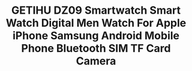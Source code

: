 ---
templateKey: product
id: '32888020022'
title: >-
  GETIHU DZ09 Smartwatch Smart Watch Digital Men Watch For Apple iPhone Samsung
  Android Mobile Phone Bluetooth SIM TF Card Camera 
images:
  - >-
    /img/0_GETIHU-DZ09-Smartwatch-Smart-Watch-Digital-Men-Watch-For-Apple-iPhone-Samsung-Android-Mobile-Phone-Bluetooth.jpg
  - >-
    /img/1_GETIHU-DZ09-Smartwatch-Smart-Watch-Digital-Men-Watch-For-Apple-iPhone-Samsung-Android-Mobile-Phone-Bluetooth.jpg
  - >-
    /img/2_GETIHU-DZ09-Smartwatch-Smart-Watch-Digital-Men-Watch-For-Apple-iPhone-Samsung-Android-Mobile-Phone-Bluetooth.jpg
  - >-
    /img/3_GETIHU-DZ09-Smartwatch-Smart-Watch-Digital-Men-Watch-For-Apple-iPhone-Samsung-Android-Mobile-Phone-Bluetooth.jpg
  - >-
    /img/4_GETIHU-DZ09-Smartwatch-Smart-Watch-Digital-Men-Watch-For-Apple-iPhone-Samsung-Android-Mobile-Phone-Bluetooth.jpg
  - >-
    /img/5_GETIHU-DZ09-Smartwatch-Smart-Watch-Digital-Men-Watch-For-Apple-iPhone-Samsung-Android-Mobile-Phone-Bluetooth.jpg
options:
  - title: Color
    options:
      - optionId: '14:29'
        src: /img/32888020022_Color_0_0.jpg
        text: DZ09 Black
      - optionId: '14:193'
        src: /img/32888020022_Color_0_1.jpg
        text: DZ09 White
      - optionId: '14:350850'
        src: /img/32888020022_Color_0_2.jpg
        text: DZ09 Gold
  - title: Ships From
    options:
      - optionId: '200007763:201336100'
        text: China
      - optionId: '200007763:201336103'
        text: Russian Federation
  - title: Size
    options:
      - optionId: '5:361385'
        text: With Box
      - optionId: '5:361386'
        text: Box And 1G TF Card
      - optionId: '5:100014064'
        text: Box And 8G TF Card
variants:
  - skuAttr: '14:29#DZ09 Black;200007763:201336100;5:361386#Box And 1G TF Card'
    pricing: '13.88'
    combinedAttributes:
      - '14:29'
      - '200007763:201336100'
      - '5:361386'
  - skuAttr: '14:29#DZ09 Black;200007763:201336100;5:100014064#Box And 8G TF Card'
    pricing: '15.88'
    combinedAttributes:
      - '14:29'
      - '200007763:201336100'
      - '5:100014064'
  - skuAttr: '14:29#DZ09 Black;200007763:201336100;5:361385#With Box'
    pricing: '8.88'
    combinedAttributes:
      - '14:29'
      - '200007763:201336100'
      - '5:361385'
  - skuAttr: '14:29#DZ09 Black;200007763:201336103;5:361386#Box And 1G TF Card'
    pricing: '13.88'
    combinedAttributes:
      - '14:29'
      - '200007763:201336103'
      - '5:361386'
  - skuAttr: '14:29#DZ09 Black;200007763:201336103;5:100014064#Box And 8G TF Card'
    pricing: '15.88'
    combinedAttributes:
      - '14:29'
      - '200007763:201336103'
      - '5:100014064'
  - skuAttr: '14:29#DZ09 Black;200007763:201336103;5:361385#With Box'
    pricing: '10.88'
    combinedAttributes:
      - '14:29'
      - '200007763:201336103'
      - '5:361385'
  - skuAttr: '14:193#DZ09 White;200007763:201336100;5:361386#Box And 1G TF Card'
    pricing: '13.88'
    combinedAttributes:
      - '14:193'
      - '200007763:201336100'
      - '5:361386'
  - skuAttr: '14:193#DZ09 White;200007763:201336100;5:100014064#Box And 8G TF Card'
    pricing: '15.88'
    combinedAttributes:
      - '14:193'
      - '200007763:201336100'
      - '5:100014064'
  - skuAttr: '14:193#DZ09 White;200007763:201336100;5:361385#With Box'
    pricing: '8.88'
    combinedAttributes:
      - '14:193'
      - '200007763:201336100'
      - '5:361385'
  - skuAttr: '14:193#DZ09 White;200007763:201336103;5:361386#Box And 1G TF Card'
    pricing: '13.88'
    combinedAttributes:
      - '14:193'
      - '200007763:201336103'
      - '5:361386'
  - skuAttr: '14:193#DZ09 White;200007763:201336103;5:100014064#Box And 8G TF Card'
    pricing: '15.88'
    combinedAttributes:
      - '14:193'
      - '200007763:201336103'
      - '5:100014064'
  - skuAttr: '14:193#DZ09 White;200007763:201336103;5:361385#With Box'
    pricing: '8.88'
    combinedAttributes:
      - '14:193'
      - '200007763:201336103'
      - '5:361385'
  - skuAttr: '14:350850#DZ09 Gold;200007763:201336100;5:361386#Box And 1G TF Card'
    pricing: '13.88'
    combinedAttributes:
      - '14:350850'
      - '200007763:201336100'
      - '5:361386'
  - skuAttr: '14:350850#DZ09 Gold;200007763:201336100;5:100014064#Box And 8G TF Card'
    pricing: '15.88'
    combinedAttributes:
      - '14:350850'
      - '200007763:201336100'
      - '5:100014064'
  - skuAttr: '14:350850#DZ09 Gold;200007763:201336100;5:361385#With Box'
    pricing: '8.88'
    combinedAttributes:
      - '14:350850'
      - '200007763:201336100'
      - '5:361385'
  - skuAttr: '14:350850#DZ09 Gold;200007763:201336103;5:361386#Box And 1G TF Card'
    pricing: '13.88'
    combinedAttributes:
      - '14:350850'
      - '200007763:201336103'
      - '5:361386'
  - skuAttr: '14:350850#DZ09 Gold;200007763:201336103;5:100014064#Box And 8G TF Card'
    pricing: '15.88'
    combinedAttributes:
      - '14:350850'
      - '200007763:201336103'
      - '5:100014064'
  - skuAttr: '14:350850#DZ09 Gold;200007763:201336103;5:361385#With Box'
    pricing: '8.88'
    combinedAttributes:
      - '14:350850'
      - '200007763:201336103'
      - '5:361385'
tags:
  - Movement Type
  - Electronic
  - Function
  - >-
    Passometer,Sleep Tracker,Big Three Needles,Calculators,Permanent Calendar,24
    hour instruction,Message Reminder,Interactive Music,Calendar,Dial Call,Power
    Reserve,Push Message,Alarm Clock,Month,Answer Call,Week,Call Reminder
  - Case Material
  - Alloy
  - Rear Camera
  - 0.3MP
  - Display Size
  - 1.56inch
  - Waterproof Grade
  - Not Waterproof
  - Brand Name
  - GETIHU
  - Language
  - 'Portuguese,Spanish,English,Hebrew,Arabic,Greek,Russian,Italian,Dutch,French'
  - ROM
  - <128MB
  - RAM
  - <128MB
  - Resolution
  - 240*240 pixels
  - Screen Shape
  - Square
  - Network Mode
  - 2g
  - Application Age Group
  - Adult
  - CPU Model
  - MTK Platform 6261
  - System
  - None
  - Band Material
  - Silica Gel
  - Multiple Dials
  - 'Yes'
  - CPU Manufacturer
  - Mediatek
  - Compatibility
  - All Compatible
  - Battery Capacity
  - 300-450mAh
  - Type
  - On Wrist
  - Battery Detachable
  - 'Yes'
  - Style
  - Fashion
  - SIM Card Available
  - 'Yes'
  - Color
  - 'Black, White and Rose Gold'
  - 'Type '
  - Smart Watch
  - Name
  - DZ09 Smart Watch
  - Key Words
  - DZ09 Smartwatch
  - Function
  - Fully Compatible For Android Phone
  - Function 2
  - Limitted Compatible For iPhone Phone
  - Function 3
  - SIM Smart Phone
  - Feature
  - Answer Call
  - Feature 1
  - Smartwatch
  - Feature 2
  - Wrist Watch
meta: {}
---